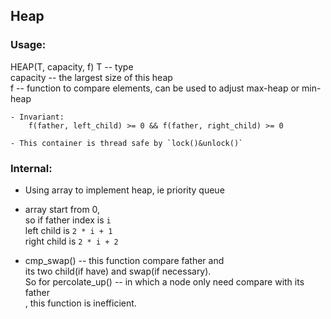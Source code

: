 ## Heap

### Usage:
   HEAP(T, capacity, f)
   T -- type  
   capacity -- the largest size of this heap  
   f -- function to compare elements, can be used to
   adjust max-heap or min-heap  

	- Invariant:  
		f(father, left_child) >= 0 && f(father, right_child) >= 0

	- This container is thread safe by `lock()&unlock()`
### Internal:
   - Using array to implement heap, ie priority queue  

   - array start from 0,  
   so if father index is `i`  
   left child is `2 * i + 1`  
   right child is `2 * i + 2`  
   
   - cmp_swap() -- this function compare father and  
   its two child(if have) and swap(if necessary).  
	So for percolate_up() -- in which a node only need compare with its father  
	, this function is inefficient.  
	

